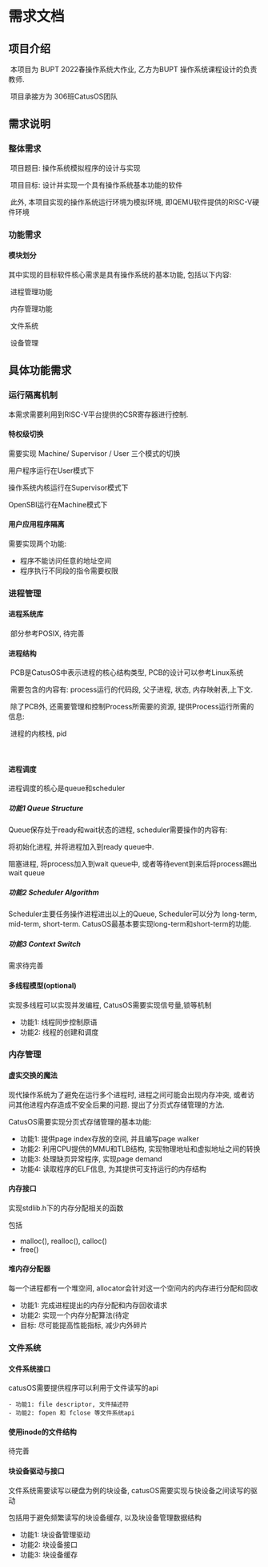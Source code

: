 # 需求文档

## 项目介绍

​	本项目为 BUPT 2022春操作系统大作业, 乙方为BUPT 操作系统课程设计的负责教师.

​	项目承接方为 306班CatusOS团队

## 需求说明

### 整体需求

​	项目题目: 操作系统模拟程序的设计与实现

​	项目目标: 设计并实现一个具有操作系统基本功能的软件

​	此外, 本项目实现的操作系统运行环境为模拟环境, 即QEMU软件提供的RISC-V硬件环境

### 功能需求

#### 模块划分

其中实现的目标软件核心需求是具有操作系统的基本功能, 包括以下内容: 

​	进程管理功能

​	内存管理功能

​	文件系统

​	设备管理

## 具体功能需求

### 运行隔离机制

本需求需要利用到RISC-V平台提供的CSR寄存器进行控制.

#### 特权级切换

需要实现 Machine/ Supervisor / User 三个模式的切换

用户程序运行在User模式下

操作系统内核运行在Supervisor模式下

OpenSBI运行在Machine模式下

#### 用户应用程序隔离

需要实现两个功能:

- 程序不能访问任意的地址空间
- 程序执行不同段的指令需要权限

### 进程管理

#### 进程系统库

​	部分参考POSIX, 待完善

#### 进程结构

​	PCB是CatusOS中表示进程的核心结构类型,  PCB的设计可以参考Linux系统

​	需要包含的内容有: process运行的代码段, 父子进程, 状态, 内存映射表,上下文.



​	除了PCB外, 还需要管理和控制Process所需要的资源, 提供Process运行所需的信息:

​	进程的内核栈, pid

​		

#### 进程调度

进程调度的核心是queue和scheduler

##### 功能1 Queue Structure

Queue保存处于ready和wait状态的进程, scheduler需要操作的内容有:

将初始化进程, 并将进程加入到ready queue中.

阻塞进程, 将process加入到wait queue中, 或者等待event到来后将process踢出wait queue

##### 功能2 Scheduler Algorithm

Scheduler主要任务操作进程进出以上的Queue, Scheduler可以分为 long-term, mid-term, short-term.  CatusOS最基本要实现long-term和short-term的功能.

##### 功能3 Context Switch

需求待完善



#### 多线程模型(optional)

实现多线程可以实现并发编程, CatusOS需要实现信号量,锁等机制

- 功能1: 线程同步控制原语
- 功能2: 线程的创建和调度



### 内存管理

#### 虚实交换的魔法

现代操作系统为了避免在运行多个进程时, 进程之间可能会出现内存冲突, 或者访问其他进程内存造成不安全后果的问题. 提出了分页式存储管理的方法.

CatusOS需要实现分页式存储管理的基本功能:

- 功能1: 提供page index存放的空间, 并且编写page walker
- 功能2: 利用CPU提供的MMU和TLB结构, 实现物理地址和虚拟地址之间的转换
- 功能3: 处理缺页异常程序, 实现page demand
- 功能4: 读取程序的ELF信息, 为其提供可支持运行的内存结构

#### 内存接口

实现stdlib.h下的内存分配相关的函数

包括

- malloc(), realloc(), calloc()
- free()

#### 堆内存分配器

每一个进程都有一个堆空间, allocator会针对这一个空间内的内存进行分配和回收

- 功能1: 完成进程提出的内存分配和内存回收请求
- 功能2: 实现一个内存分配算法(待定
- 目标: 尽可能提高性能指标, 减少内外碎片



### 文件系统

#### 文件系统接口

catusOS需要提供程序可以利用于文件读写的api

	- 功能1: file descriptor, 文件描述符
	- 功能2: fopen 和 fclose 等文件系统api

#### 使用inode的文件结构

待完善

#### 块设备驱动与接口

文件系统需要读写以硬盘为例的块设备, catusOS需要实现与快设备之间读写的驱动

包括用于避免频繁读写的块设备缓存, 以及块设备管理数据结构

- 功能1: 块设备管理驱动
- 功能2: 块设备接口
- 功能3: 块设备缓存



​	

​	